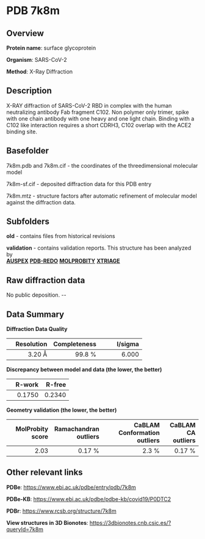 # PDB 7k8m

## Overview

**Protein name**: surface glycoprotein

**Organism**: SARS-CoV-2

**Method**: X-Ray Diffraction

## Description

X-RAY diffraction of SARS-CoV-2 RBD in complex with the human neutralizing antibody Fab fragment C102. Non polymer only trimer, spike with one chain antibody with one heavy and one light chain. Binding with a C102 like interaction requires a short CDRH3, C102 overlap with the ACE2 binding site. 

## Basefolder

7k8m.pdb and 7k8m.cif - the coordinates of the threedimensional molecular model

7k8m-sf.cif - deposited diffraction data for this PDB entry

7k8m.mtz - structure factors after automatic refinement of molecular model against the diffraction data.

## Subfolders



**old** - contains files from historical revisions

**validation** - contains validation reports. This structure has been analyzed by <br>[**AUSPEX**](https://github.com/thorn-lab/coronavirus_structural_task_force/tree/master/pdb/surface_glycoprotein/SARS-CoV-2/7k8m/validation/auspex) [**PDB-REDO**](https://github.com/thorn-lab/coronavirus_structural_task_force/tree/master/pdb/surface_glycoprotein/SARS-CoV-2/7k8m/validation/pdb-redo) [**MOLPROBITY**](https://github.com/thorn-lab/coronavirus_structural_task_force/tree/master/pdb/surface_glycoprotein/SARS-CoV-2/7k8m/validation/molprobity) [**XTRIAGE**](https://github.com/thorn-lab/coronavirus_structural_task_force/blob/master/pdb/surface_glycoprotein/SARS-CoV-2/7k8m/validation/Xtriage_output.log)   



## Raw diffraction data

No public deposition. --<br> 

## Data Summary
**Diffraction Data Quality**

|   | Resolution | Completeness| I/sigma |
|---|-------------:|----------------:|--------------:|
|   |3.20 Å|99.8  %|<img width=50/>6.000|

**Discrepancy between model and data (the lower, the better)**

|   | **R-work**| **R-free**   
|---|-------------:|----------------:|           
||  0.1750|  0.2340|

**Geometry validation (the lower, the better)**

|   |**MolProbity<br>score**| **Ramachandran<br>outliers** | **CaBLAM<br>Conformation outliers** | **CaBLAM<br>CA outliers** |
|---|-------------:|----------------:|----------------:|----------------:|
||  2.03|  0.17 %|2.3 %|0.17 %|

 

 



## Other relevant links 
**PDBe**:  https://www.ebi.ac.uk/pdbe/entry/pdb/7k8m

**PDBe-KB**: https://www.ebi.ac.uk/pdbe/pdbe-kb/covid19/P0DTC2 
 
**PDBr**: https://www.rcsb.org/structure/7k8m 

**View structures in 3D Bionotes**: https://3dbionotes.cnb.csic.es/?queryId=7k8m

